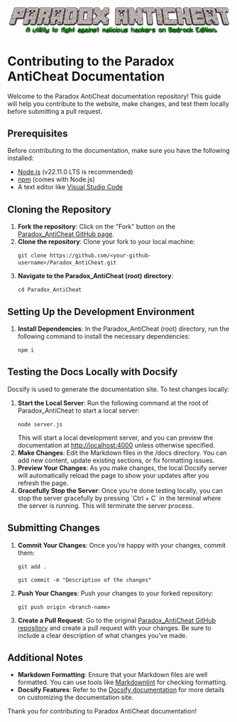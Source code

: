 <!DOCTYPE html>
<html lang="en">
<body>

  <div align="center">
    <img src="Media/paradox-header.png" alt="Paradox AntiCheat Logo">
  </div>

  <h1>Contributing to the Paradox AntiCheat Documentation</h1>

  <p>Welcome to the Paradox AntiCheat documentation repository! This guide will help you contribute to the website, make changes, and test them locally before submitting a pull request.</p>

  <h2>Prerequisites</h2>
  <p>Before contributing to the documentation, make sure you have the following installed:</p>
  <ul>
    <li><a href="https://nodejs.org/">Node.js</a> (v22.11.0 LTS is recommended)</li>
    <li><a href="https://www.npmjs.com/">npm</a> (comes with Node.js)</li>
    <li>A text editor like <a href="https://code.visualstudio.com/">Visual Studio Code</a></li>
  </ul>

  <h2>Cloning the Repository</h2>
  <ol>
    <li><strong>Fork the repository</strong>: Click on the "Fork" button on the <a href="https://github.com/Visual1mpact/Paradox_AntiCheat">Paradox_AntiCheat GitHub page</a>.</li>
    <li><strong>Clone the repository</strong>: Clone your fork to your local machine:
      <pre><code>git clone https://github.com/&lt;your-github-username&gt;/Paradox_AntiCheat.git</code></pre>
    </li>
    <li><strong>Navigate to the Paradox_AntiCheat (root) directory</strong>:
      <pre><code>cd Paradox_AntiCheat</code></pre>
    </li>
  </ol>

  <h2>Setting Up the Development Environment</h2>
  <ol>
    <li><strong>Install Dependencies</strong>: In the Paradox_AntiCheat (root) directory, run the following command to install the necessary dependencies:
      <pre><code>npm i</code></pre>
    </li>
  </ol>

  <h2>Testing the Docs Locally with Docsify</h2>
  <p>Docsify is used to generate the documentation site. To test changes locally:</p>
  <ol>
    <li><strong>Start the Local Server</strong>: Run the following command at the root of Paradox_AntiCheat to start a local server:
      <pre><code>node server.js</code></pre>
      This will start a local development server, and you can preview the documentation at <a href="http://localhost:4000" target="_blank">http://localhost:4000</a> unless otherwise specified.
    </li>
    <li><strong>Make Changes</strong>: Edit the Markdown files in the /docs directory. You can add new content, update existing sections, or fix formatting issues.</li>
    <li><strong>Preview Your Changes</strong>: As you make changes, the local Docsify server will automatically reload the page to show your updates after you refresh the page.</li>
    <li><strong>Gracefully Stop the Server</strong>: Once you're done testing locally, you can stop the server gracefully by pressing `Ctrl + C` in the terminal where the server is running. This will terminate the server process.</li>
  </ol>

  <h2>Submitting Changes</h2>
  <ol>
    <li><strong>Commit Your Changes</strong>: Once you’re happy with your changes, commit them:
      <pre><code>git add .</code></pre>
      <pre><code>git commit -m "Description of the changes"</code></pre>
    </li>
    <li><strong>Push Your Changes</strong>: Push your changes to your forked repository:
      <pre><code>git push origin &lt;branch-name&gt;</code></pre>
    </li>
    <li><strong>Create a Pull Request</strong>: Go to the original <a href="https://github.com/Visual1mpact/Paradox_AntiCheat" target="_blank">Paradox_AntiCheat GitHub repository</a> and create a pull request with your changes. Be sure to include a clear description of what changes you’ve made.</li>
  </ol>

  <h2>Additional Notes</h2>
  <ul>
    <li><strong>Markdown Formatting</strong>: Ensure that your Markdown files are well formatted. You can use tools like <a href="https://github.com/DavidAnson/markdownlint" target="_blank">Markdownlint</a> for checking formatting.</li>
    <li><strong>Docsify Features</strong>: Refer to the <a href="https://docsify.js.org/" target="_blank">Docsify documentation</a> for more details on customizing the documentation site.</li>
  </ul>

  <p>Thank you for contributing to Paradox AntiCheat documentation!</p>

</body>
</html>
